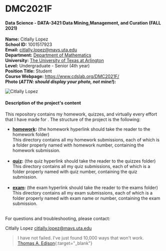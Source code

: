 # DMC2021F  

#### Data Science - DATA-3421:Data Mining,Management, and Curation  (FALL 2021)

**Name:** Citlally Lopez  
**School ID:** 1001517923  
**Email:** citlally.lopez@mavs.uta.edu  
**Department:** [Department of Mathematics](<https://www.uta.edu/academics/schools-colleges/science/departments/mathematics>)  
**University:** [The University of Texas at Arlington](<https://www.uta.edu/>)  
**Level:** Undergraduate - Senior (4th year)   
**Position Title:** Student  
**Course Webpage:** <https://www.cdslab.org/DMC2021F/>  
**Photo (*ATTN: should display your photo, not mine!*):**  

![Citlally Lopez](mypic.png)  

#### Description of the project's content  

This repository contains my homework, quizzes, and virtually every effort that I have made for <course name>. The structure of the project is the following:

* **[homework](#homework):** (the homework hyperlink should take the reader to the homework folder)  
    This directory contains all my homework submissions, each of which is a folder properly named with homework number, containing the homework submission.  
    <br>
* **[quiz](#quiz):** (the quiz hyperlink should take the reader to the quizzes folder)  
    This directory contains all my quiz submissions, each of which is a folder properly named with quiz number, containing the quiz submission.  
    <br>
* **[exam](#exam):** (the exam hyperlink should take the reader to the exams folder)  
    This directory contains all my exam submissions, each of which is a folder properly named with exam name or number, containing the exam submission.  
    <br>

For questions and troubleshooting, please contact:  

Citlally Lopez
citlally.lopez@mavs.uta.edu 


>I have not failed. I've just found 10,000 ways that won't work.  
>[Thomas A. Edison](https://en.wikipedia.org/wiki/Thomas_Edison){:target="_blank"}